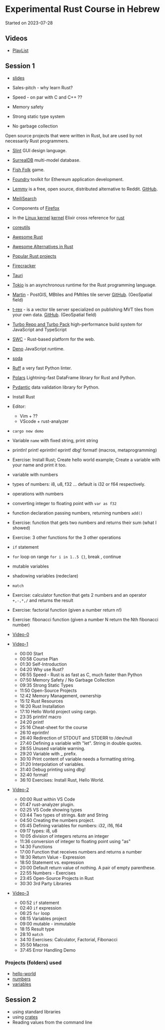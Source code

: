 # Experimental Rust Course in Hebrew

Started on 2023-07-28

## Videos

* [PlayList](https://www.youtube.com/playlist?list=PLm2NBp4tb5F0GfrV8DSxwDn2I88D3gcc7)

## Session 1

* [slides](https://code-maven.com/slides/rust/)

* Sales-pitch - why learn Rust?

* Speed - on par with C and C++ ??
* Memory safety

* Strong static type system
* No garbage collection


Open source projects that were written in Rust, but are used by not necessarily Rust programmers.

* [Slint](https://slint.dev/) GUI design language.
* [SurrealDB](https://surrealdb.com/) multi-model database.
* [Fish Folk](https://fishfolk.org/) game.
* [Foundry](https://github.com/foundry-rs/foundry) toolkit for Ethereum application development.
* [Lemmy](https://lemmy.world/) is a free, open source, distributed alternative to Reddit. [GitHub](https://github.com/LemmyNet/lemmy).

* [MeiliSearch](https://www.meilisearch.com/)
* Components of [Firefox](https://www.mozilla.org/en-US/firefox/)
* In the [Linux kernel](https://docs.kernel.org/rust/index.html)  [kernel](https://git.kernel.org/) Elixir cross reference for [rust](https://elixir.bootlin.com/linux/v6.4.7/source/rust)
* [coreutils](https://github.com/uutils/coreutils/)

* [Awesome Rust](https://github.com/rust-unofficial/awesome-rust)
* [Awesome Alternatives in Rust](https://github.com/TaKO8Ki/awesome-alternatives-in-rust)
* [Popular Rust projects](https://github.com/search?q=stars%3A%3E13000+language%3ARust&type=Repositories&ref=advsearch&l=&s=stars&o=desc)

* [Firecracker](https://firecracker-microvm.github.io/)
* [Tauri](https://tauri.app/)
* [Tokio](https://tokio.rs/) is an asynchronous runtime for the Rust programming language.
* [Martin](https://martin.maplibre.org/) - PostGIS, MBtiles and PMtiles tile server [GitHub](https://github.com/maplibre/martin). (GeoSpatial field)
* [t-rex](https://t-rex.tileserver.ch/) - is a vector tile server specialized on publishing MVT tiles from your own data. [GitHub](https://github.com/t-rex-tileserver/t-rex/). (GeoSpatial field)
* [Turbo Repo and Turbo Pack](https://turbo.build/) high-performance build system for JavaScript and TypeScript
* [SWC](https://swc.rs/) - Rust-based platform for the web.

* [Deno](https://deno.land/) JavaScript runtime.
* [soda](https://github.com/Web3-Builders-Alliance/soda)

* [Ruff](https://beta.ruff.rs/docs/) a very fast Python linter.
* [Polars](https://www.pola.rs/) Lightning-fast DataFrame library for Rust and Python.
* [Pydantic](https://docs.pydantic.dev/latest/) data validation library for Python.

* Install Rust

* Editor:
    * Vim + ??
    * VScode + rust-analyzer

* `cargo new demo`

* Variable `name` with fixed string, print string

* println! print!   eprintln!   eprint!  dbg!  format!  (macros, metaprogramming)

* Exercise: Install Rust; Create hello world example; Create a variable with your name and print it too.


* variable with numbers
* types of numbers: i8, u8, f32 ... default is i32 or f64 respectively.
* operations with numbers
* converting integer to floating point with  `var as f32`

* function declaration passing numbers, returning numbers `add()`

* Exercise: function that gets two numbers and returns their sum (what I showed)
* Exercise: 3 other functions for the 3 other operations

* `if` statement

* `for` loop on range `for i in 1..5 {}`, break , continue

* mutable variables

* shadowing variables (redeclare)

* `match`

* Exercise: calculator function that gets 2 numbers and an operator `+,-,*,/` and returns the result
* Exercise: factorial function (given a number return n!)
* Exercise: fibonacci function (given a number N return the Nth fibonacci number)

* [Video-0](https://youtu.be/ElF1wO7ZO-I)
* [Video-1](https://youtu.be/zc2Ey0miHG4)
    * 00:00 Start
    * 00:58 Course Plan
    * 01:30 Self-Introduction
    * 04:20 Why use Rust?
    * 06:55 Speed - Rust is as fast as C, much faster than Python
    * 07:50 Memory Safety / No Garbage Collection
    * 09:35 Strong Static Types
    * 11:50 Open-Source Projects
    * 12:42 Memory Management, ownership
    * 15:12 Rust Resources
    * 16:20 Rust Installation
    * 17:10 Hello World project using cargo.
    * 23:35 println! macro
    * 24:20 print!
    * 25:16 Cheat-sheet for the course
    * 26:10 eprintln!
    * 26:40 Redirection of STDOUT and STDERR to /dev/null
    * 27:40 Defining a variable with "let". String in double quotes.
    * 28:55 Unused variable warning.
    * 29:20 Variable with _ prefix.
    * 30:10 Print content of variable needs a formatting string.
    * 31:20 Interpolation of variables.
    * 31:40 Debug printing using dbg!
    * 32:40 format!
    * 36:10 Exercises: Install Rust, Hello World.

* [Video-2](https://youtu.be/Kml0GypwX2Q)
    * 00:00 Rust within VS Code
    * 01:47 rust-analyzer plugin.
    * 02:25 VS Code showing types
    * 03:44 Two types of strings. &str and String
    * 04:50 Creating the numbers project.
    * 05:45 Defining variables for numbers: i32, i16, f64
    * 09:17 types: i8, u8
    * 10:05 division of integers returns an integer
    * 11:36 conversion of integer to floating point using "as"
    * 14:30 Functions
    * 17:00 Function that receives numbers and returns a number
    * 18:30 Return Value - Expression
    * 18:50 Statement vs. expression
    * 20:00 Default return value of nothing. A pair of empty parenthese.
    * 22:55 Numbers - Exercises
    * 23:45 Open-Source Projects in Rust
    * 30:30 3rd Party Libraries

* [Video-3](https://youtu.be/JGwTaWw0oRw)
    * 00:52 `if` statement
    * 02:40 `if` expression
    * 06:25 `for` loop
    * 08:15 Variables project
    * 09:00 mutable - immutable
    * 18:15 Result type
    * 28:10 `match`
    * 34:10 Exercises: Calculator, Factorial, Fibonacci
    * 35:50 Macros
    * 37:45 Error Handling Demo


### Projects (folders) used

* [hello-world](hello-world)
* [numbers](numbers)
* [variables](variables)


## Session 2

* using standard libraries
* using [crates](https://crates.io/)
* Reading values from the command line




